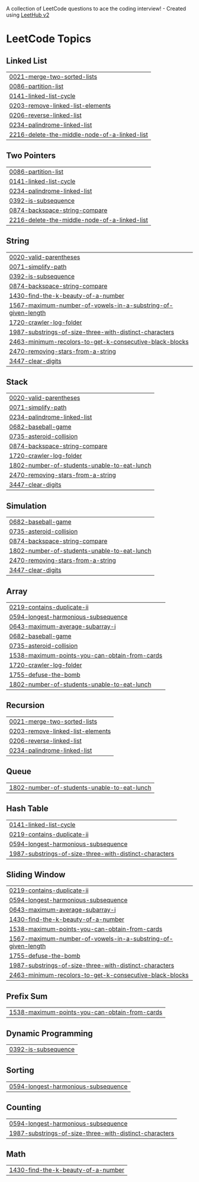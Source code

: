 A collection of LeetCode questions to ace the coding interview! - Created using [LeetHub v2](https://github.com/arunbhardwaj/LeetHub-2.0)
<!---LeetCode Topics Start-->
# LeetCode Topics
## Linked List
|  |
| ------- |
| [0021-merge-two-sorted-lists](https://github.com/Prakharjain1211/LeetCode/tree/master/0021-merge-two-sorted-lists) |
| [0086-partition-list](https://github.com/Prakharjain1211/LeetCode/tree/master/0086-partition-list) |
| [0141-linked-list-cycle](https://github.com/Prakharjain1211/LeetCode/tree/master/0141-linked-list-cycle) |
| [0203-remove-linked-list-elements](https://github.com/Prakharjain1211/LeetCode/tree/master/0203-remove-linked-list-elements) |
| [0206-reverse-linked-list](https://github.com/Prakharjain1211/LeetCode/tree/master/0206-reverse-linked-list) |
| [0234-palindrome-linked-list](https://github.com/Prakharjain1211/LeetCode/tree/master/0234-palindrome-linked-list) |
| [2216-delete-the-middle-node-of-a-linked-list](https://github.com/Prakharjain1211/LeetCode/tree/master/2216-delete-the-middle-node-of-a-linked-list) |
## Two Pointers
|  |
| ------- |
| [0086-partition-list](https://github.com/Prakharjain1211/LeetCode/tree/master/0086-partition-list) |
| [0141-linked-list-cycle](https://github.com/Prakharjain1211/LeetCode/tree/master/0141-linked-list-cycle) |
| [0234-palindrome-linked-list](https://github.com/Prakharjain1211/LeetCode/tree/master/0234-palindrome-linked-list) |
| [0392-is-subsequence](https://github.com/Prakharjain1211/LeetCode/tree/master/0392-is-subsequence) |
| [0874-backspace-string-compare](https://github.com/Prakharjain1211/LeetCode/tree/master/0874-backspace-string-compare) |
| [2216-delete-the-middle-node-of-a-linked-list](https://github.com/Prakharjain1211/LeetCode/tree/master/2216-delete-the-middle-node-of-a-linked-list) |
## String
|  |
| ------- |
| [0020-valid-parentheses](https://github.com/Prakharjain1211/LeetCode/tree/master/0020-valid-parentheses) |
| [0071-simplify-path](https://github.com/Prakharjain1211/LeetCode/tree/master/0071-simplify-path) |
| [0392-is-subsequence](https://github.com/Prakharjain1211/LeetCode/tree/master/0392-is-subsequence) |
| [0874-backspace-string-compare](https://github.com/Prakharjain1211/LeetCode/tree/master/0874-backspace-string-compare) |
| [1430-find-the-k-beauty-of-a-number](https://github.com/Prakharjain1211/LeetCode/tree/master/1430-find-the-k-beauty-of-a-number) |
| [1567-maximum-number-of-vowels-in-a-substring-of-given-length](https://github.com/Prakharjain1211/LeetCode/tree/master/1567-maximum-number-of-vowels-in-a-substring-of-given-length) |
| [1720-crawler-log-folder](https://github.com/Prakharjain1211/LeetCode/tree/master/1720-crawler-log-folder) |
| [1987-substrings-of-size-three-with-distinct-characters](https://github.com/Prakharjain1211/LeetCode/tree/master/1987-substrings-of-size-three-with-distinct-characters) |
| [2463-minimum-recolors-to-get-k-consecutive-black-blocks](https://github.com/Prakharjain1211/LeetCode/tree/master/2463-minimum-recolors-to-get-k-consecutive-black-blocks) |
| [2470-removing-stars-from-a-string](https://github.com/Prakharjain1211/LeetCode/tree/master/2470-removing-stars-from-a-string) |
| [3447-clear-digits](https://github.com/Prakharjain1211/LeetCode/tree/master/3447-clear-digits) |
## Stack
|  |
| ------- |
| [0020-valid-parentheses](https://github.com/Prakharjain1211/LeetCode/tree/master/0020-valid-parentheses) |
| [0071-simplify-path](https://github.com/Prakharjain1211/LeetCode/tree/master/0071-simplify-path) |
| [0234-palindrome-linked-list](https://github.com/Prakharjain1211/LeetCode/tree/master/0234-palindrome-linked-list) |
| [0682-baseball-game](https://github.com/Prakharjain1211/LeetCode/tree/master/0682-baseball-game) |
| [0735-asteroid-collision](https://github.com/Prakharjain1211/LeetCode/tree/master/0735-asteroid-collision) |
| [0874-backspace-string-compare](https://github.com/Prakharjain1211/LeetCode/tree/master/0874-backspace-string-compare) |
| [1720-crawler-log-folder](https://github.com/Prakharjain1211/LeetCode/tree/master/1720-crawler-log-folder) |
| [1802-number-of-students-unable-to-eat-lunch](https://github.com/Prakharjain1211/LeetCode/tree/master/1802-number-of-students-unable-to-eat-lunch) |
| [2470-removing-stars-from-a-string](https://github.com/Prakharjain1211/LeetCode/tree/master/2470-removing-stars-from-a-string) |
| [3447-clear-digits](https://github.com/Prakharjain1211/LeetCode/tree/master/3447-clear-digits) |
## Simulation
|  |
| ------- |
| [0682-baseball-game](https://github.com/Prakharjain1211/LeetCode/tree/master/0682-baseball-game) |
| [0735-asteroid-collision](https://github.com/Prakharjain1211/LeetCode/tree/master/0735-asteroid-collision) |
| [0874-backspace-string-compare](https://github.com/Prakharjain1211/LeetCode/tree/master/0874-backspace-string-compare) |
| [1802-number-of-students-unable-to-eat-lunch](https://github.com/Prakharjain1211/LeetCode/tree/master/1802-number-of-students-unable-to-eat-lunch) |
| [2470-removing-stars-from-a-string](https://github.com/Prakharjain1211/LeetCode/tree/master/2470-removing-stars-from-a-string) |
| [3447-clear-digits](https://github.com/Prakharjain1211/LeetCode/tree/master/3447-clear-digits) |
## Array
|  |
| ------- |
| [0219-contains-duplicate-ii](https://github.com/Prakharjain1211/LeetCode/tree/master/0219-contains-duplicate-ii) |
| [0594-longest-harmonious-subsequence](https://github.com/Prakharjain1211/LeetCode/tree/master/0594-longest-harmonious-subsequence) |
| [0643-maximum-average-subarray-i](https://github.com/Prakharjain1211/LeetCode/tree/master/0643-maximum-average-subarray-i) |
| [0682-baseball-game](https://github.com/Prakharjain1211/LeetCode/tree/master/0682-baseball-game) |
| [0735-asteroid-collision](https://github.com/Prakharjain1211/LeetCode/tree/master/0735-asteroid-collision) |
| [1538-maximum-points-you-can-obtain-from-cards](https://github.com/Prakharjain1211/LeetCode/tree/master/1538-maximum-points-you-can-obtain-from-cards) |
| [1720-crawler-log-folder](https://github.com/Prakharjain1211/LeetCode/tree/master/1720-crawler-log-folder) |
| [1755-defuse-the-bomb](https://github.com/Prakharjain1211/LeetCode/tree/master/1755-defuse-the-bomb) |
| [1802-number-of-students-unable-to-eat-lunch](https://github.com/Prakharjain1211/LeetCode/tree/master/1802-number-of-students-unable-to-eat-lunch) |
## Recursion
|  |
| ------- |
| [0021-merge-two-sorted-lists](https://github.com/Prakharjain1211/LeetCode/tree/master/0021-merge-two-sorted-lists) |
| [0203-remove-linked-list-elements](https://github.com/Prakharjain1211/LeetCode/tree/master/0203-remove-linked-list-elements) |
| [0206-reverse-linked-list](https://github.com/Prakharjain1211/LeetCode/tree/master/0206-reverse-linked-list) |
| [0234-palindrome-linked-list](https://github.com/Prakharjain1211/LeetCode/tree/master/0234-palindrome-linked-list) |
## Queue
|  |
| ------- |
| [1802-number-of-students-unable-to-eat-lunch](https://github.com/Prakharjain1211/LeetCode/tree/master/1802-number-of-students-unable-to-eat-lunch) |
## Hash Table
|  |
| ------- |
| [0141-linked-list-cycle](https://github.com/Prakharjain1211/LeetCode/tree/master/0141-linked-list-cycle) |
| [0219-contains-duplicate-ii](https://github.com/Prakharjain1211/LeetCode/tree/master/0219-contains-duplicate-ii) |
| [0594-longest-harmonious-subsequence](https://github.com/Prakharjain1211/LeetCode/tree/master/0594-longest-harmonious-subsequence) |
| [1987-substrings-of-size-three-with-distinct-characters](https://github.com/Prakharjain1211/LeetCode/tree/master/1987-substrings-of-size-three-with-distinct-characters) |
## Sliding Window
|  |
| ------- |
| [0219-contains-duplicate-ii](https://github.com/Prakharjain1211/LeetCode/tree/master/0219-contains-duplicate-ii) |
| [0594-longest-harmonious-subsequence](https://github.com/Prakharjain1211/LeetCode/tree/master/0594-longest-harmonious-subsequence) |
| [0643-maximum-average-subarray-i](https://github.com/Prakharjain1211/LeetCode/tree/master/0643-maximum-average-subarray-i) |
| [1430-find-the-k-beauty-of-a-number](https://github.com/Prakharjain1211/LeetCode/tree/master/1430-find-the-k-beauty-of-a-number) |
| [1538-maximum-points-you-can-obtain-from-cards](https://github.com/Prakharjain1211/LeetCode/tree/master/1538-maximum-points-you-can-obtain-from-cards) |
| [1567-maximum-number-of-vowels-in-a-substring-of-given-length](https://github.com/Prakharjain1211/LeetCode/tree/master/1567-maximum-number-of-vowels-in-a-substring-of-given-length) |
| [1755-defuse-the-bomb](https://github.com/Prakharjain1211/LeetCode/tree/master/1755-defuse-the-bomb) |
| [1987-substrings-of-size-three-with-distinct-characters](https://github.com/Prakharjain1211/LeetCode/tree/master/1987-substrings-of-size-three-with-distinct-characters) |
| [2463-minimum-recolors-to-get-k-consecutive-black-blocks](https://github.com/Prakharjain1211/LeetCode/tree/master/2463-minimum-recolors-to-get-k-consecutive-black-blocks) |
## Prefix Sum
|  |
| ------- |
| [1538-maximum-points-you-can-obtain-from-cards](https://github.com/Prakharjain1211/LeetCode/tree/master/1538-maximum-points-you-can-obtain-from-cards) |
## Dynamic Programming
|  |
| ------- |
| [0392-is-subsequence](https://github.com/Prakharjain1211/LeetCode/tree/master/0392-is-subsequence) |
## Sorting
|  |
| ------- |
| [0594-longest-harmonious-subsequence](https://github.com/Prakharjain1211/LeetCode/tree/master/0594-longest-harmonious-subsequence) |
## Counting
|  |
| ------- |
| [0594-longest-harmonious-subsequence](https://github.com/Prakharjain1211/LeetCode/tree/master/0594-longest-harmonious-subsequence) |
| [1987-substrings-of-size-three-with-distinct-characters](https://github.com/Prakharjain1211/LeetCode/tree/master/1987-substrings-of-size-three-with-distinct-characters) |
## Math
|  |
| ------- |
| [1430-find-the-k-beauty-of-a-number](https://github.com/Prakharjain1211/LeetCode/tree/master/1430-find-the-k-beauty-of-a-number) |
<!---LeetCode Topics End-->